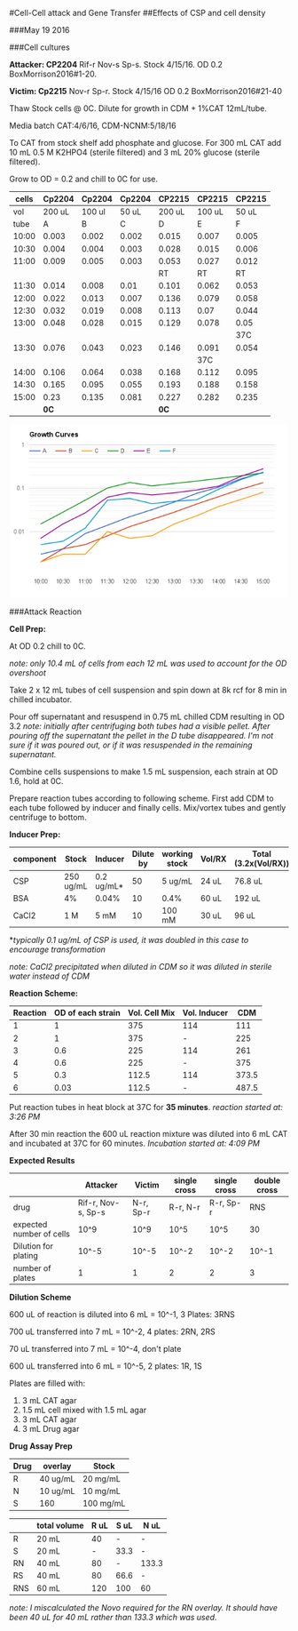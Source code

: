 #Cell-Cell attack and Gene Transfer
##Effects of CSP and cell density

###May 19 2016

###Cell cultures

**Attacker: CP2204** Rif-r Nov-s Sp-s. Stock 4/15/16. OD 0.2 BoxMorrison2016#1-20.

**Victim: Cp2215** Nov-r Sp-r. Stock 4/15/16 OD 0.2 BoxMorrison2016#21-40

Thaw Stock cells @ 0C. Dilute for growth in CDM + 1%CAT 12mL/tube.

Media batch CAT:4/6/16, CDM-NCNM:5/18/16 

To CAT from stock shelf add phosphate and glucose. For 300 mL CAT add 10 mL 0.5 M K2HPO4 (sterile filtered) and 3 mL 20% glucose (sterile filtered).

Grow to OD = 0.2 and chill to 0C for use.

| cells | Cp2204 | Cp2204 | Cp2204 | CP2215 | CP2215 | CP2215 |
|-------|--------|--------|--------|--------|--------|--------|
| vol   | 200 uL | 100 ul | 50 uL  | 200 uL | 100 uL | 50 uL  |
| tube  | A      | B      | C      | D      | E      | F      |
| 10:00 | 0.003  | 0.002  | 0.002  | 0.015  | 0.007  | 0.005  |
| 10:30 | 0.004  | 0.004  | 0.003  | 0.028  | 0.015  | 0.006  |
| 11:00 | 0.009  | 0.005  | 0.003  | 0.053  | 0.027  | 0.012  |
|       |        |        |        | RT     | RT     | RT     |
| 11:30 | 0.014  | 0.008  | 0.01   | 0.101  | 0.062  | 0.053  |
| 12:00 | 0.022  | 0.013  | 0.007  | 0.136  | 0.079  | 0.058  |
| 12:30 | 0.032  | 0.019  | 0.008  | 0.113  | 0.07   | 0.044  |
| 13:00 | 0.048  | 0.028  | 0.015  | 0.129  | 0.078  | 0.05   |
|       |        |        |        |        |        | 37C    |
| 13:30 | 0.076  | 0.043  | 0.023  | 0.146  | 0.091  | 0.054  |
|       |        |        |        |        | 37C    |        |
| 14:00 | 0.106  | 0.064  | 0.038  | 0.168  | 0.112  | 0.095  |
| 14:30 | 0.165  | 0.095  | 0.055  | 0.193  | 0.188  | 0.158  |
| 15:00 | 0.23   | 0.135  | 0.081  | 0.227  | 0.282  | 0.235  |
|       | **0C** |        |        | **0C** |        |        |

<img src="growth-curves.png" width="600" />

###Attack Reaction

**Cell Prep:**

At OD 0.2 chill to 0C.

*note: only 10.4 mL of cells from each 12 mL was used to account for the OD overshoot*

Take 2 x 12 mL tubes of cell suspension and spin down at 8k rcf for 8 min in chilled incubator.

Pour off supernatant and resuspend in 0.75 mL chilled CDM resulting in OD 3.2 *note: initially after centrifuging both tubes had a visible pellet. After pouring off the supernatant the pellet in the D tube disappeared. I'm not sure if it was poured out, or if it was resuspended in the remaining supernatant.*

Combine cells suspensions to make 1.5 mL suspension, each strain at OD 1.6, hold at 0C.

Prepare reaction tubes according to following scheme. First add CDM to each tube followed by inducer and finally cells. Mix/vortex tubes and gently centrifuge to bottom.

**Inducer Prep:**

| component | Stock     | Inducer   | Dilute by   | working stock | Vol/RX | Total (3.2x(Vol/RX)) |
|-----------|-----------|-----------|-------------|---------------|--------|----------------------|
| CSP       | 250 ug/mL | 0.2 ug/mL*| 50          | 5 ug/mL       | 24 uL  | 76.8 uL              |
| BSA       | 4%        | 0.04%     | 10          | 0.4%          | 60 uL  | 192 uL               |
| CaCl2     | 1 M       | 5 mM      | 10          | 100 mM        | 30 uL   | 96 uL                |

**typically 0.1 ug/mL of CSP is used, it was doubled in this case to encourage transformation*

*note: CaCl2 precipitated when diluted in CDM so it was diluted in sterile water instead of CDM*

**Reaction Scheme:**

| Reaction | OD of each strain | Vol. Cell Mix | Vol. Inducer | CDM   |
|----------|-------------------|---------------|--------------|-------|
| 1        | 1                 | 375           | 114          | 111   |
| 2        | 1                 | 375           | -            | 225   |
| 3        | 0.6               | 225           | 114          | 261   |
| 4        | 0.6               | 225           | -            | 375   |
| 5        | 0.3               | 112.5         | 114          | 373.5 |
| 6        | 0.03              | 112.5         | -            | 487.5 |

Put reaction tubes in heat block at 37C for **35 minutes**. *reaction started at: 3:26 PM*

After 30 min reaction the 600 uL reaction mixture was diluted into 6 mL CAT and incubated at 37C for 60 minutes. *Incubation started at: 4:09 PM*

**Expected Results**

|                          | Attacker | Victim    | single cross | single cross | double cross |
|--------------------------|----------|-----------|--------------|--------------|--------------|
| drug                     | Rif-r, Nov-s, Sp-s| N-r, Sp-r | R-r, N-r     | R-r, Sp-r    | RNS          |
| expected number of cells | 10^9     | 10^9      | 10^5         | 10^5         | 30           |
| Dilution for plating     | 10^-5    | 10^-5     | 10^-2        | 10^-2        | 10^-1        |
| number of plates         | 1        | 1         | 2            | 2            | 3            |

**Dilution Scheme**

600 uL of reaction is diluted into 6 mL = 10^-1, 3 Plates: 3RNS

700 uL transferred into 7 mL = 10^-2, 4 plates: 2RN, 2RS

70 uL transferred into 7 mL = 10^-4, don't plate

600 uL transferred into 6 mL = 10^-5, 2 plates: 1R, 1S

Plates are filled with:

1. 3 mL CAT agar
2. 1.5 mL cell mixed with 1.5 mL agar
3. 3 mL CAT agar
4. 3 mL Drug agar

**Drug Assay Prep**

| Drug | overlay  | Stock     |
|------|----------|-----------|
| R    | 40 ug/mL | 20 mg/mL  |
| N    | 10 ug/mL | 10 mg/mL  |
| S    | 160      | 100 mg/mL |

|     | total volume | R uL | S uL | N uL  |
|-----|--------------|------|------|-------|
| R   | 20 mL        | 40   | -    | -     |
| S   | 20 mL        | -    | 33.3 | -     |
| RN  | 40 mL        | 80   | -    | 133.3 |
| RS  | 40 mL        | 80   | 66.6 | -     |
| RNS | 60 mL        | 120  | 100  | 60    |

*note: I miscalculated the Novo required for the RN overlay. It should have been 40 uL for 40 mL rather than 133.3 which was used.*


